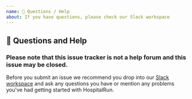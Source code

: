 ```yaml
---
name: 💬 Questions / Help
about: If you have questions, please check our Slack workspace
---
```


## 💬 Questions and Help

### Please note that this issue tracker is not a help forum and this issue may be closed.

Before you submit an issue we recommend you drop into our [Slack workspace](https://hospitalrun-slack.herokuapp.com/) and ask any questions you have or mention any problems you've had getting started with HospitalRun.
